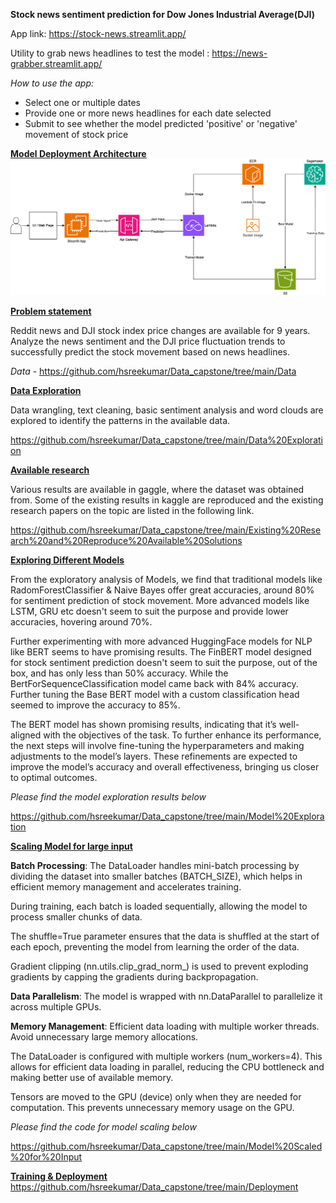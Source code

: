**Stock news sentiment prediction for Dow Jones Industrial Average(DJI)**

App link: https://stock-news.streamlit.app/

Utility to grab news headlines to test the model : https://news-grabber.streamlit.app/

*How to use the app:*

- Select one or multiple dates
- Provide one or more news headlines for each date selected
- Submit to see whether the model predicted 'positive' or 'negative' movement of stock price

**<u>Model Deployment Architecture</u>**
![](https://github.com/hsreekumar/Data_capstone/blob/main/Deployment/Architecture.png?raw=true)

<u>**Problem statement**</u>

Reddit news and DJI stock index price changes are available for 9 years. Analyze the news sentiment and the DJI price fluctuation trends to successfully predict the stock movement based on news headlines.

*Data* - https://github.com/hsreekumar/Data_capstone/tree/main/Data

<u>**Data Exploration**</u>

Data wrangling, text cleaning, basic sentiment analysis and word clouds are explored to identify the patterns in the available data.

https://github.com/hsreekumar/Data_capstone/tree/main/Data%20Exploration

**<u>Available research</u>**

Various results are available in gaggle, where the dataset was obtained from. Some of the existing results in kaggle are reproduced and the existing research papers on the topic are listed in the following link.

https://github.com/hsreekumar/Data_capstone/tree/main/Existing%20Research%20and%20Reproduce%20Available%20Solutions

**<u>Exploring Different Models</u>**

From the exploratory analysis of Models, we find that traditional models like RadomForestClassifier & Naive Bayes offer great accuracies, around 80% for sentiment prediction of stock movement. More advanced models like LSTM, GRU etc doesn't seem to suit the purpose and provide lower accuracies, hovering around 70%.

Further experimenting with more advanced HuggingFace models for NLP like BERT seems to have promising results. The FinBERT model designed for stock sentiment prediction doesn't seem to suit the purpose, out of the box, and has only less than 50% accuracy. While the BertForSequenceClassification model came back with 84% accuracy. Further tuning the Base BERT model with a custom classification head seemed to improve the accuracy to 85%.

The BERT model has shown promising results, indicating that it’s well-aligned with the objectives of the task. To further enhance its performance, the next steps will involve fine-tuning the hyperparameters and making adjustments to the model’s layers. These refinements are expected to improve the model’s accuracy and overall effectiveness, bringing us closer to optimal outcomes.

*Please find the model exploration results below*

https://github.com/hsreekumar/Data_capstone/tree/main/Model%20Exploration

**<u>Scaling Model for large input</u>**

**Batch Processing**: The DataLoader handles mini-batch processing by dividing the dataset into smaller batches (BATCH_SIZE), which helps in efficient memory management and accelerates training.

During training, each batch is loaded sequentially, allowing the model to process smaller chunks of data.

The shuffle=True parameter ensures that the data is shuffled at the start of each epoch, preventing the model from learning the order of the data.

Gradient clipping (nn.utils.clip_grad_norm_) is used to prevent exploding gradients by capping the gradients during backpropagation.

**Data Parallelism**: The model is wrapped with nn.DataParallel to parallelize it across multiple GPUs.

**Memory Management**: Efficient data loading with multiple worker threads. Avoid unnecessary large memory allocations.

The DataLoader is configured with multiple workers (num_workers=4). This allows for efficient data loading in parallel, reducing the CPU bottleneck and making better use of available memory.

Tensors are moved to the GPU (device) only when they are needed for computation. This prevents unnecessary memory usage on the GPU.

*Please find the code for model scaling below*

https://github.com/hsreekumar/Data_capstone/tree/main/Model%20Scaled%20for%20Input

**<u>Training & Deployment</u>**
https://github.com/hsreekumar/Data_capstone/tree/main/Deployment

